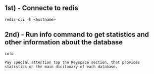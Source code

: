## 1st) - Connecte to redis

	redis-cli -h <hostname>

## 2nd) - Run info command to get statistics and other information about the database

	info

	Pay special attention top the Keyspace section, that provides statistics on the main dicitonary of each database.
